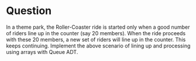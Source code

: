 # Question

In a theme park, the Roller-Coaster ride is started only
when a good number of riders line up in the counter
(say 20 members). When the ride proceeds with these 20
members, a new set of riders will line up in the counter.
This keeps continuing. Implement the above scenario of
lining up and processing using arrays with Queue ADT.
